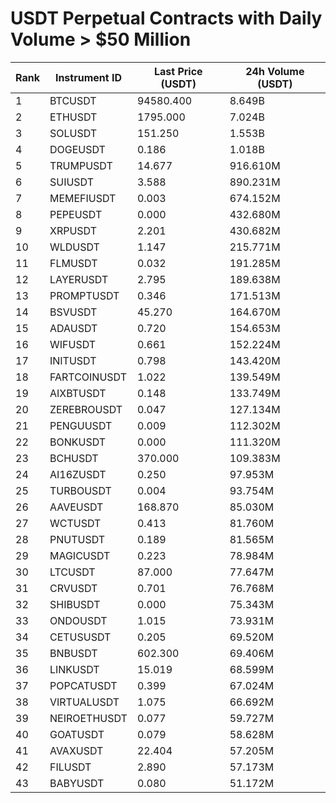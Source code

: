 # USDT Perpetual Contracts with Daily Volume > $50 Million

| Rank | Instrument ID | Last Price (USDT) | 24h Volume (USDT) |
|------|---------------|-------------------|-------------------|
| 1 | BTCUSDT | 94580.400 | 8.649B |
| 2 | ETHUSDT | 1795.000 | 7.024B |
| 3 | SOLUSDT | 151.250 | 1.553B |
| 4 | DOGEUSDT | 0.186 | 1.018B |
| 5 | TRUMPUSDT | 14.677 | 916.610M |
| 6 | SUIUSDT | 3.588 | 890.231M |
| 7 | MEMEFIUSDT | 0.003 | 674.152M |
| 8 | PEPEUSDT | 0.000 | 432.680M |
| 9 | XRPUSDT | 2.201 | 430.682M |
| 10 | WLDUSDT | 1.147 | 215.771M |
| 11 | FLMUSDT | 0.032 | 191.285M |
| 12 | LAYERUSDT | 2.795 | 189.638M |
| 13 | PROMPTUSDT | 0.346 | 171.513M |
| 14 | BSVUSDT | 45.270 | 164.670M |
| 15 | ADAUSDT | 0.720 | 154.653M |
| 16 | WIFUSDT | 0.661 | 152.224M |
| 17 | INITUSDT | 0.798 | 143.420M |
| 18 | FARTCOINUSDT | 1.022 | 139.549M |
| 19 | AIXBTUSDT | 0.148 | 133.749M |
| 20 | ZEREBROUSDT | 0.047 | 127.134M |
| 21 | PENGUUSDT | 0.009 | 112.302M |
| 22 | BONKUSDT | 0.000 | 111.320M |
| 23 | BCHUSDT | 370.000 | 109.383M |
| 24 | AI16ZUSDT | 0.250 | 97.953M |
| 25 | TURBOUSDT | 0.004 | 93.754M |
| 26 | AAVEUSDT | 168.870 | 85.030M |
| 27 | WCTUSDT | 0.413 | 81.760M |
| 28 | PNUTUSDT | 0.189 | 81.565M |
| 29 | MAGICUSDT | 0.223 | 78.984M |
| 30 | LTCUSDT | 87.000 | 77.647M |
| 31 | CRVUSDT | 0.701 | 76.768M |
| 32 | SHIBUSDT | 0.000 | 75.343M |
| 33 | ONDOUSDT | 1.015 | 73.931M |
| 34 | CETUSUSDT | 0.205 | 69.520M |
| 35 | BNBUSDT | 602.300 | 69.406M |
| 36 | LINKUSDT | 15.019 | 68.599M |
| 37 | POPCATUSDT | 0.399 | 67.024M |
| 38 | VIRTUALUSDT | 1.075 | 66.692M |
| 39 | NEIROETHUSDT | 0.077 | 59.727M |
| 40 | GOATUSDT | 0.079 | 58.628M |
| 41 | AVAXUSDT | 22.404 | 57.205M |
| 42 | FILUSDT | 2.890 | 57.173M |
| 43 | BABYUSDT | 0.080 | 51.172M |

